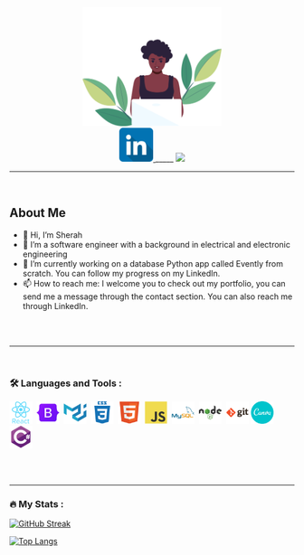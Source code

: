 <div id="header" align="center">
  <img height="210px" src="https://github.com/SherahIsrael/SherahIsrael/blob/main/black%20woman%20coding.png" />
</div>

<div align="center">
  <a href="https://www.linkedin.com/in/sherah-israel-27810121a/">
    <img height="60px" src="https://github.com/SherahIsrael/SherahIsrael/blob/main/linkedin_icon.png" alt="Sherah Israel | LinkedIn"/>
  </a>
  <span>_____</span>
  <a  href="https://www.sherahisrael.com/">
    <img src="https://media.giphy.com/media/MzUplcoS0HIzNIdP3T/giphy.gif" height="60" margin-left="20px"/>
  </a>
</div>

---
<br>

## About Me

- 👋 Hi, I’m Sherah
- 👀 I’m a software engineer with a background in electrical and electronic engineering
- 🌱 I’m currently working on a database Python app called Evently from scratch. You can follow my progress on my LinkedIn.
- 📫 How to reach me: I welcome you to check out my portfolio, you can send me a message through the contact section. You can also reach me through LinkedIn.

<br><br>

---

<br>

### :hammer_and_wrench: Languages and Tools :

<div>
  <img src="https://github.com/devicons/devicon/blob/master/icons/react/react-original-wordmark.svg" title="React" alt="React" width="40" height="40"/>&nbsp;
  <img src="https://github.com/devicons/devicon/blob/master/icons/bootstrap/bootstrap-original.svg" title="Bootstrap" alt="Bootstrap" width="40" height="40"/>&nbsp;
  <img src="https://github.com/devicons/devicon/blob/master/icons/materialui/materialui-original.svg" title="Material UI" alt="Material UI" width="40" height="40"/>&nbsp;
  <img src="https://github.com/devicons/devicon/blob/master/icons/css3/css3-plain-wordmark.svg"  title="CSS3" alt="CSS" width="40" height="40"/>&nbsp;
  <img src="https://github.com/devicons/devicon/blob/master/icons/html5/html5-original.svg" title="HTML5" alt="HTML" width="40" height="40"/>&nbsp;
  <img src="https://github.com/devicons/devicon/blob/master/icons/javascript/javascript-original.svg" title="JavaScript" alt="JavaScript" width="40" height="40"/>&nbsp;
  <img src="https://github.com/devicons/devicon/blob/master/icons/mysql/mysql-original-wordmark.svg" title="MySQL"  alt="MySQL" width="40" height="40"/>&nbsp;
  <img src="https://github.com/devicons/devicon/blob/master/icons/nodejs/nodejs-original-wordmark.svg" title="NodeJS" alt="NodeJS" width="40" height="40"/>&nbsp;
  <img src="https://github.com/devicons/devicon/blob/master/icons/git/git-original-wordmark.svg" title="Git" alt="Git" width="40" height="40"/>
  <img src="https://github.com/devicons/devicon/blob/master/icons/canva/canva-original.svg" title="Canva" alt="Canva" width="40" height="40"/>
  <img src="https://github.com/devicons/devicon/blob/master/icons/csharp/csharp-original.svg" title="csharp" alt="csharp" width="40" height="40"/>
</div>

<br><br>

---

### :fire: My Stats :

[![GitHub Streak](http://github-readme-streak-stats.herokuapp.com?user=SherahIsrael&theme=codestackr&date_format=j%20M%5B%20Y%5D)](https://git.io/streak-stats)

[![Top Langs](https://github-readme-stats.vercel.app/api/top-langs/?username=SherahIsrael&layout=donut&theme=midnight-purple)](https://github.com/anuraghazra/github-readme-stats)
